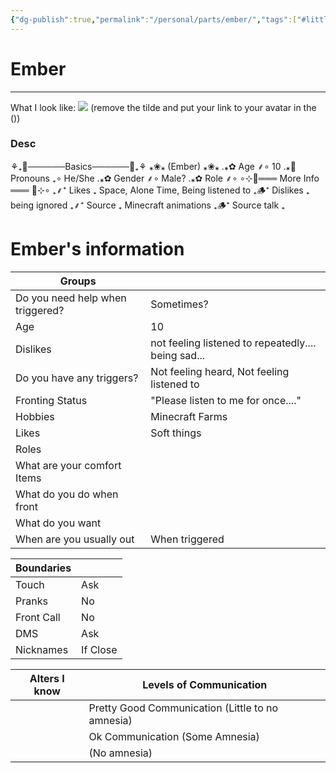 ```yaml
---
{"dg-publish":true,"permalink":"/personal/parts/ember/","tags":["#little","#bpdsplit","#split-from-armoury"]}
---
```


# Ember
---
What I look like:
![](/img/user/Personal/Images/7ehmmjbfljt7eyespsj5s3ku.webp) (remove the tilde and put your link to your avatar in the ())
### Desc
⚘₊🍃──────Basics──────🍃₊⚘
        ⁎❀⁎ (Ember) ⁎❀⁎
.⁎✿ Age ⸙∘ 10
.⁎🌹 Pronouns ₊∘ He/She
.⁎✿ Gender ⸙∘ Male?
.⁎✿ Role ⸙∘
∘⊹🌿═══ More Info ═══ 🌿⊹∘
₊⸙⁺ Likes ₊ Space, Alone Time, Being listened to
₊🪵⁺ Dislikes ₊ being ignored
₊⸙⁺ Source ₊ Minecraft animations
₊🪵⁺ Source talk ₊

# Ember's information

| Groups                           |                                                     |
| -------------------------------- | --------------------------------------------------- |
| Do you need help when triggered? | Sometimes?                                          |
| Age                              | 10                                                  |
| Dislikes                         | not feeling listened to repeatedly.... being sad... |
| Do you have any triggers?        | Not feeling heard, Not feeling listened to          |
| Fronting Status                  | "Please listen to me for once...."                  |
| Hobbies                          | Minecraft Farms                                     |
| Likes                            | Soft things                                         |
| Roles                            |                                                     |
| What are your comfort Items      |                                                     |
| What do you do when front        |                                                     |
| What do you want                 |                                                     |
| When are you usually out         | When triggered                                      |

| Boundaries |          |
| ---------- | -------- |
| Touch      | Ask      |
| Pranks     | No       |
| Front Call | No       |
| DMS        | Ask      |
| Nicknames  | If Close |

| Alters I know | Levels of Communication                          |
| ------------- | ------------------------------------------------ |
|               | Pretty Good Communication (Little to no amnesia) |
|               | Ok Communication (Some Amnesia)                  |
|               | (No amnesia)                                     |
